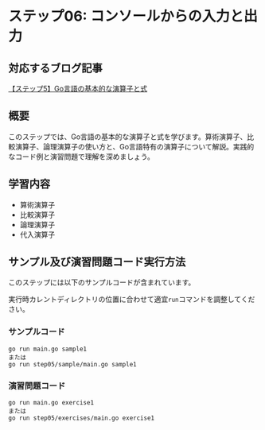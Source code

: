 # ステップ06: コンソールからの入力と出力

## 対応するブログ記事
[【ステップ5】Go言語の基本的な演算子と式](https://strong-engineer.com/golang/operators-and-expressions/)

## 概要
このステップでは、Go言語の基本的な演算子と式を学びます。算術演算子、比較演算子、論理演算子の使い方と、Go言語特有の演算子について解説。実践的なコード例と演習問題で理解を深めましょう。


## 学習内容
- 算術演算子
- 比較演算子
- 論理演算子
- 代入演算子

## サンプル及び演習問題コード実行方法
このステップには以下のサンプルコードが含まれています。

実行時カレントディレクトリの位置に合わせて適宜`run`コマンドを調整してください。
### サンプルコード
```
go run main.go sample1
または
go run step05/sample/main.go sample1
```
### 演習問題コード
```
go run main.go exercise1
または
go run step05/exercises/main.go exercise1
```
